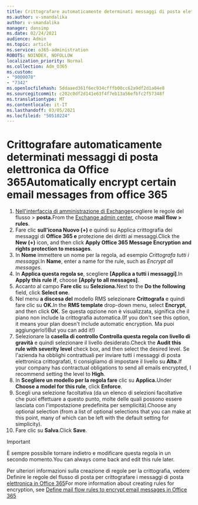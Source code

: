 ```yaml
---
title: Crittografare automaticamente determinati messaggi di posta elettronica da Office 365
ms.author: v-smandalika
author: v-smandalika
manager: dansimp
ms.date: 02/24/2021
audience: Admin
ms.topic: article
ms.service: o365-administration
ROBOTS: NOINDEX, NOFOLLOW
localization_priority: Normal
ms.collection: Adm_O365
ms.custom:
- "9000078"
- "7342"
ms.openlocfilehash: 5ddaaed361f6ec934cfffb00cc62a9df2d1a04e8
ms.sourcegitcommit: c202c0df2d141e63f4f7eb13a56efbfc2f57348f
ms.translationtype: MT
ms.contentlocale: it-IT
ms.lasthandoff: 03/05/2021
ms.locfileid: "50510224"
---
```

# <a name="automatically-encrypt-certain-email-messages-from-office-365"></a><span data-ttu-id="39c10-102">Crittografare automaticamente determinati messaggi di posta elettronica da Office 365</span><span class="sxs-lookup"><span data-stu-id="39c10-102">Automatically encrypt certain email messages from office 365</span></span>

1. <span data-ttu-id="39c10-103">[Nell'interfaccia di amministrazione di Exchange](https://outlook.office365.com/ecp/)scegliere le regole del flusso > **posta.**</span><span class="sxs-lookup"><span data-stu-id="39c10-103">From the [Exchange admin center](https://outlook.office365.com/ecp/), choose **mail flow > rules**.</span></span> 
2. <span data-ttu-id="39c10-104">Fare clic **sull'icona Nuovo (+)** e quindi su Applica crittografia dei messaggi di **Office 365 e** protezione dei diritti ai messaggi.</span><span class="sxs-lookup"><span data-stu-id="39c10-104">Click the **New (+)** icon, and then click **Apply Office 365 Message Encryption and rights protection to messages**.</span></span>
3. <span data-ttu-id="39c10-105">In **Nome** immettere un nome per la regola, ad esempio *Crittografa tutti i messaggi.*</span><span class="sxs-lookup"><span data-stu-id="39c10-105">In **Name**, enter a name for the rule, such as *Encrypt all messages*.</span></span>
4. <span data-ttu-id="39c10-106">In **Applica questa regola se**, scegliere **[Applica a tutti i messaggi]**.</span><span class="sxs-lookup"><span data-stu-id="39c10-106">In **Apply this rule if**, choose **[Apply to all messages]**.</span></span> 
5. <span data-ttu-id="39c10-107">Accanto al campo **Fare clic** su **Seleziona.**</span><span class="sxs-lookup"><span data-stu-id="39c10-107">Next to the **Do the following** field, click **Select one**.</span></span> 
6. <span data-ttu-id="39c10-108">Nel menu **a discesa del** modello RMS selezionare **Crittografa** e quindi fare clic su **OK.**</span><span class="sxs-lookup"><span data-stu-id="39c10-108">In the **RMS template** drop-down menu, select **Encrypt**, and then click **OK**.</span></span> <span data-ttu-id="39c10-109">Se questa opzione non è visualizzata, significa che il piano non include la crittografia automatica.</span><span class="sxs-lookup"><span data-stu-id="39c10-109">(If you don't see this option, it means your plan doesn't include automatic encryption.</span></span> <span data-ttu-id="39c10-110">Ma puoi aggiungerlo!)</span><span class="sxs-lookup"><span data-stu-id="39c10-110">But you can add it!)</span></span>
7. <span data-ttu-id="39c10-111">Selezionare la **casella di controllo Controlla questa regola con livello di gravità** e quindi selezionare il livello desiderato.</span><span class="sxs-lookup"><span data-stu-id="39c10-111">Check the **Audit this rule with severity level** check box, and then select the desired level.</span></span> <span data-ttu-id="39c10-112">Se l'azienda ha obblighi contrattuali per inviare tutti i messaggi di posta elettronica crittografati, ti consigliamo di impostare il livello su **Alto.**</span><span class="sxs-lookup"><span data-stu-id="39c10-112">If your company has contractual obligations to send all emails encrypted, I recommend setting the level to **High**.</span></span>
8. <span data-ttu-id="39c10-113">In **Scegliere un modello per la regola fare** clic su **Applica.**</span><span class="sxs-lookup"><span data-stu-id="39c10-113">Under **Choose a model for this rule**, click **Enforce**.</span></span> 
9. <span data-ttu-id="39c10-114">Scegli una selezione facoltativa (da un elenco di selezioni facoltative che puoi effettuare a questo punto, molte delle quali possono essere lasciata con l'impostazione predefinita per semplicità).</span><span class="sxs-lookup"><span data-stu-id="39c10-114">Choose any optional selection (from a list of optional selections that you can make at this point, many of which can be left with the default setting for simplicity).</span></span>
10. <span data-ttu-id="39c10-115">Fare clic su **Salva**.</span><span class="sxs-lookup"><span data-stu-id="39c10-115">Click **Save**.</span></span>

> [!IMPORTANT]
> <span data-ttu-id="39c10-116">È sempre possibile tornare indietro e modificare questa regola in un secondo momento.</span><span class="sxs-lookup"><span data-stu-id="39c10-116">You can always come back and edit this rule later.</span></span>

<span data-ttu-id="39c10-117">Per ulteriori informazioni sulla creazione di regole per la crittografia, vedere Definire le regole del flusso di posta per crittografare i messaggi di posta [elettronica in Office 365](https://docs.microsoft.com/microsoft-365/compliance/define-mail-flow-rules-to-encrypt-email)</span><span class="sxs-lookup"><span data-stu-id="39c10-117">For more information about creating rules for encryption, see [Define mail flow rules to encrypt email messages in Office 365](https://docs.microsoft.com/microsoft-365/compliance/define-mail-flow-rules-to-encrypt-email)</span></span>

